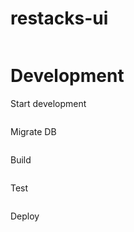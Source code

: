 # restacks-ui
```
```

# Development

Start development
```
```

Migrate DB
```
```

Build
```
```

Test
```
```

Deploy
```
```
